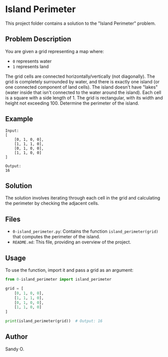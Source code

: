 # Island Perimeter

This project folder contains a solution to the "Island Perimeter" problem.

## Problem Description

You are given a grid representing a map where:
- `0` represents water
- `1` represents land

The grid cells are connected horizontally/vertically (not diagonally). The grid is completely surrounded by water, and there is exactly one island (or one connected component of land cells). The island doesn't have "lakes" (water inside that isn't connected to the water around the island). Each cell is a square with a side length of 1. The grid is rectangular, with its width and height not exceeding 100. Determine the perimeter of the island.

## Example

```plaintext
Input:
[
    [0, 1, 0, 0],
    [1, 1, 1, 0],
    [0, 1, 0, 0],
    [1, 1, 0, 0]
]

Output:
16
```

## Solution

The solution involves iterating through each cell in the grid and calculating the perimeter by checking the adjacent cells.

## Files

- `0-island_perimeter.py`: Contains the function `island_perimeter(grid)` that computes the perimeter of the island.
- `README.md`: This file, providing an overview of the project.

## Usage

To use the function, import it and pass a grid as an argument:

```python
from 0-island_perimeter import island_perimeter

grid = [
    [0, 1, 0, 0],
    [1, 1, 1, 0],
    [0, 1, 0, 0],
    [1, 1, 0, 0]
]

print(island_perimeter(grid))  # Output: 16
```

## Author

Sandy O.
